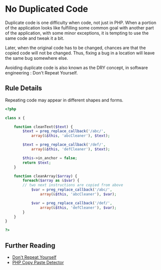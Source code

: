 <!-- Good Practices -->
# No Duplicated Code

Duplicate code is one difficulty when code, not just in PHP. When a portion of the application looks like fulfilling some common goal with another part of the application, with some minor exceptions, it is tempting to use the same code and tweak it a bit. 

Later, when the original code has to be changed, chances are that the copied code will not be changed. Thus, fixing a bug in a location will leave the same bug somewhere else. 

Avoiding duplicate code is also known as the DRY concept, in software engineering : Don't Repeat Yourself. 

## Rule Details

Repeating code may appear in different shapes and forms. 

```php
<?php

class x {

	function cleanText($text) {
		$text = preg_replace_callback('/abc/', 
			array(&$this, 'abcCleaner'), $text);

		$text = preg_replace_callback('/def/', 
			array(&$this, 'defCleaner'), $text);

		$this->in_anchor = false;
		return $text;
	}

	function cleanArray($array) {
		foreach($array as &$var) {
		// two next instructions are copied from above
			$var = preg_replace_callback('/abc/', 
				array(&$this, 'abcCleaner'), $var);

			$var = preg_replace_callback('/def/', 
				array(&$this, 'defCleaner'), $var);
		}
	}
}

?>
```

<!--
## When Not To Use It
Please, always use this
-->

## Further Reading
* [Don't Repeat Yourself](http://en.wikipedia.org/wiki/Don't_repeat_yourself)
* [PHP Copy Paste Detector](https://github.com/sebastianbergmann/phpcpd)